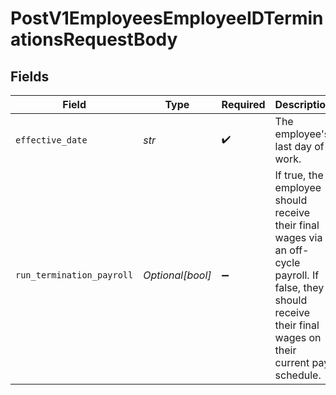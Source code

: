 # PostV1EmployeesEmployeeIDTerminationsRequestBody


## Fields

| Field                                                                                                                                                           | Type                                                                                                                                                            | Required                                                                                                                                                        | Description                                                                                                                                                     |
| --------------------------------------------------------------------------------------------------------------------------------------------------------------- | --------------------------------------------------------------------------------------------------------------------------------------------------------------- | --------------------------------------------------------------------------------------------------------------------------------------------------------------- | --------------------------------------------------------------------------------------------------------------------------------------------------------------- |
| `effective_date`                                                                                                                                                | *str*                                                                                                                                                           | :heavy_check_mark:                                                                                                                                              | The employee's last day of work.                                                                                                                                |
| `run_termination_payroll`                                                                                                                                       | *Optional[bool]*                                                                                                                                                | :heavy_minus_sign:                                                                                                                                              | If true, the employee should receive their final wages via an off-cycle payroll. If false, they should receive their final wages on their current pay schedule. |
